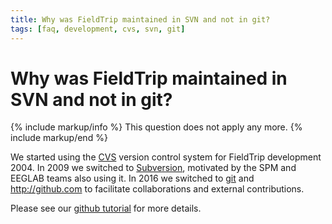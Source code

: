 ```yaml
---
title: Why was FieldTrip maintained in SVN and not in git?
tags: [faq, development, cvs, svn, git]
---
```


# Why was FieldTrip maintained in SVN and not in git?

{% include markup/info %}
This question does not apply any more.
{% include markup/end %}

We started using the [CVS](/development/cvs) version control system for FieldTrip development 2004.
In 2009 we switched to [Subversion](/development/svn), motivated by the SPM and EEGLAB teams also using it. In 2016 we switched to [git](/development/git) and http://github.com to facilitate collaborations and external contributions.

Please see our [github tutorial](/development/git) for more details.
